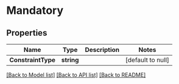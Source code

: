 # Mandatory

## Properties
Name | Type | Description | Notes
------------ | ------------- | ------------- | -------------
**ConstraintType** | **string** |  | [default to null]

[[Back to Model list]](../README.md#documentation-for-models) [[Back to API list]](../README.md#documentation-for-api-endpoints) [[Back to README]](../README.md)


